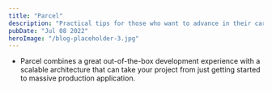 ```yaml
---
title: "Parcel"
description: "Practical tips for those who want to advance in their careers"
pubDate: "Jul 08 2022"
heroImage: "/blog-placeholder-3.jpg"
---
```


- Parcel combines a great out-of-the-box development experience with a scalable architecture that can take your project from just getting started to massive production application.
